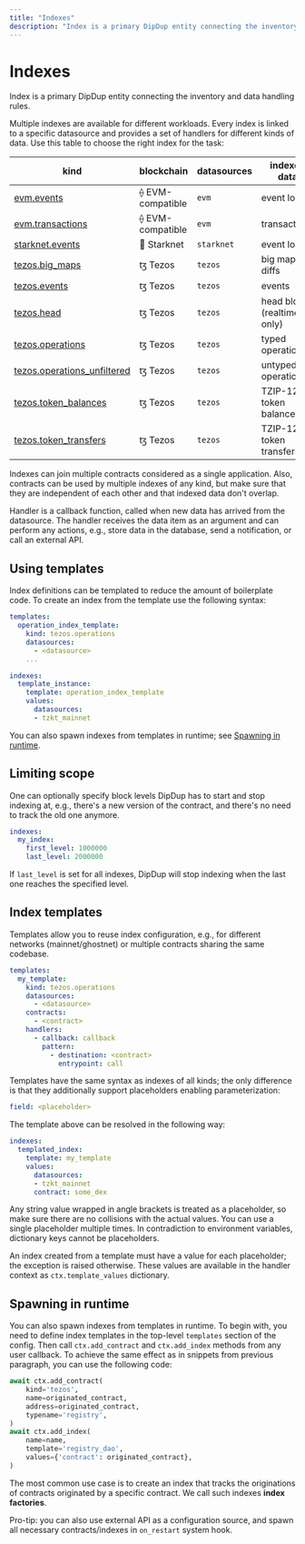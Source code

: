 ```yaml
---
title: "Indexes"
description: "Index is a primary DipDup entity connecting the inventory and data handling rules. Multiple indexes are available for different workloads. Every index is linked to a specific datasource and provides a set of handlers for different kinds of data. Use this table to choose the right index for the task"
---
```


# Indexes

Index is a primary DipDup entity connecting the inventory and data handling rules.

Multiple indexes are available for different workloads. Every index is linked to a specific datasource and provides a set of handlers for different kinds of data. Use this table to choose the right index for the task:

| kind                                                                         | blockchain       | datasources | indexed data                |
| ---------------------------------------------------------------------------- | ---------------- | ----------- | --------------------------- |
| [evm.events](../2.indexes/1.evm_events.md)                                   | ⟠ EVM-compatible | `evm`       | event logs                  |
| [evm.transactions](../2.indexes/2.evm_transactions.md)                       | ⟠ EVM-compatible | `evm`       | transactions                |
| [starknet.events](../2.indexes/3.starknet_events.md)                         | 🐺 Starknet      | `starknet`  | event logs                  |
| [tezos.big_maps](../2.indexes/4.tezos_big_maps.md)                           | ꜩ Tezos          | `tezos`     | big map diffs               |
| [tezos.events](../2.indexes/5.tezos_events.md)                               | ꜩ Tezos          | `tezos`     | events                      |
| [tezos.head](../2.indexes/6.tezos_head.md)                                   | ꜩ Tezos          | `tezos`     | head blocks (realtime only) |
| [tezos.operations](../2.indexes/7.tezos_operations.md)                       | ꜩ Tezos          | `tezos`     | typed operations            |
| [tezos.operations_unfiltered](../2.indexes/8.tezos_operations_unfiltered.md) | ꜩ Tezos          | `tezos`     | untyped operations          |
| [tezos.token_balances](../2.indexes/9.tezos_token_balances.md)               | ꜩ Tezos          | `tezos`     | TZIP-12/16 token balances   |
| [tezos.token_transfers](../2.indexes/10.tezos_token_transfers.md)            | ꜩ Tezos          | `tezos`     | TZIP-12/16 token transfers  |

Indexes can join multiple contracts considered as a single application. Also, contracts can be used by multiple indexes of any kind, but make sure that they are independent of each other and that indexed data don't overlap.

Handler is a callback function, called when new data has arrived from the datasource. The handler receives the data item as an argument and can perform any actions, e.g., store data in the database, send a notification, or call an external API.

## Using templates

Index definitions can be templated to reduce the amount of boilerplate code. To create an index from the template use the following syntax:

```yaml [dipdup.yaml]
templates:
  operation_index_template:
    kind: tezos.operations
    datasources:
      - <datasource>
    ...

indexes:
  template_instance:
    template: operation_index_template
    values:
      datasources:
      - tzkt_mainnet
```

You can also spawn indexes from templates in runtime; see [Spawning in runtime](../1.getting-started/8.indexes.md#spawning-in-runtime).

## Limiting scope

One can optionally specify block levels DipDup has to start and stop indexing at, e.g., there's a new version of the contract, and there's no need to track the old one anymore.

```yaml [dipdup.yaml]
indexes:
  my_index:
    first_level: 1000000
    last_level: 2000000
```

If `last_level` is set for all indexes, DipDup will stop indexing when the last one reaches the specified level.

## Index templates

Templates allow you to reuse index configuration, e.g., for different networks (mainnet/ghostnet) or multiple contracts sharing the same codebase.

```yaml [dipdup.yaml]
templates:
  my_template:
    kind: tezos.operations
    datasources:
      - <datasource>
    contracts:
      - <contract>
    handlers:
      - callback: callback
        pattern:
          - destination: <contract>
            entrypoint: call
```

Templates have the same syntax as indexes of all kinds; the only difference is that they additionally support placeholders enabling parameterization:

```yaml [dipdup.yaml]
field: <placeholder>
```

The template above can be resolved in the following way:

```yaml [dipdup.yaml]
indexes:
  templated_index:
    template: my_template
    values:
      datasources:
      - tzkt_mainnet
      contract: some_dex
```

Any string value wrapped in angle brackets is treated as a placeholder, so make sure there are no collisions with the actual values. You can use a single placeholder multiple times. In contradiction to environment variables, dictionary keys cannot be placeholders.

An index created from a template must have a value for each placeholder; the exception is raised otherwise. These values are available in the handler context as `ctx.template_values` dictionary.

## Spawning in runtime

You can also spawn indexes from templates in runtime. To begin with, you need to define index templates in the top-level `templates` section of the config. Then call `ctx.add_contract` and `ctx.add_index` methods from any user callback. To achieve the same effect as in snippets from previous paragraph, you can use the following code:

```python
await ctx.add_contract(
    kind='tezos',
    name=originated_contract,
    address=originated_contract,
    typename='registry',
)
await ctx.add_index(
    name=name,
    template='registry_dao',
    values={'contract': originated_contract},
)
```

The most common use case is to create an index that tracks the originations of contracts originated by a specific contract. We call such indexes **index factories**.

Pro-tip: you can also use external API as a configuration source, and spawn all necessary contracts/indexes in `on_restart` system hook.
